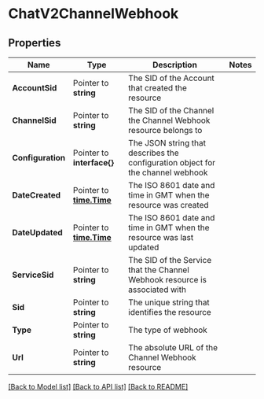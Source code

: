 # ChatV2ChannelWebhook

## Properties

Name | Type | Description | Notes
------------ | ------------- | ------------- | -------------
**AccountSid** | Pointer to **string** | The SID of the Account that created the resource |
**ChannelSid** | Pointer to **string** | The SID of the Channel the Channel Webhook resource belongs to |
**Configuration** | Pointer to **interface{}** | The JSON string that describes the configuration object for the channel webhook |
**DateCreated** | Pointer to [**time.Time**](time.Time.md) | The ISO 8601 date and time in GMT when the resource was created |
**DateUpdated** | Pointer to [**time.Time**](time.Time.md) | The ISO 8601 date and time in GMT when the resource was last updated |
**ServiceSid** | Pointer to **string** | The SID of the Service that the Channel Webhook resource is associated with |
**Sid** | Pointer to **string** | The unique string that identifies the resource |
**Type** | Pointer to **string** | The type of webhook |
**Url** | Pointer to **string** | The absolute URL of the Channel Webhook resource |

[[Back to Model list]](../README.md#documentation-for-models) [[Back to API list]](../README.md#documentation-for-api-endpoints) [[Back to README]](../README.md)


